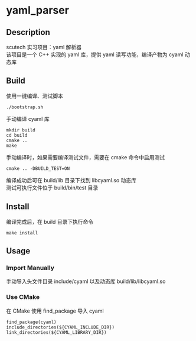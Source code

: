 # yaml_parser

## Description
scutech 实习项目：yaml 解析器<br>
该项目是一个 C++ 实现的 yaml 库，提供 yaml 读写功能，编译产物为 cyaml 动态库

## Build
使用一键编译、测试脚本<br>
```
./bootstrap.sh
```

手动编译 cyaml 库<br>
```
mkdir build
cd build
cmake ..
make
```

手动编译时，如果需要编译测试文件，需要在 cmake 命令中启用测试
```
cmake .. -DBUILD_TEST=ON
```

编译成功后可在 build/lib 目录下找到 libcyaml.so 动态库<br>
测试可执行文件位于 build/bin/test 目录<br>

## Install
编译完成后，在 build 目录下执行命令<br>
```
make install
```

## Usage
### Import Manually
手动导入头文件目录 include/cyaml 以及动态库 build/lib/libcyaml.so

### Use CMake
在 CMake 使用 find_package 导入 cyaml
```
find_package(cyaml)
include_directories(${CYAML_INCLUDE_DIR})
link_directories(${CYAML_LIBRARY_DIR})
```
